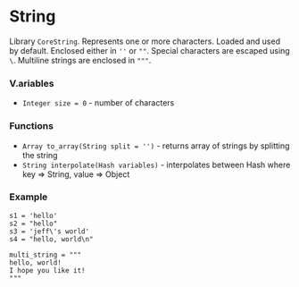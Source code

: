 # String

Library `CoreString`. Represents one or more characters. Loaded and used by default. Enclosed either in `''` or `""`. Special characters are escaped using `\`. Multiline strings are enclosed in `"""`.

### V.ariables

* `Integer size = 0` - number of characters

### Functions

* `Array to_array(String split = '')` - returns array of strings by splitting the string
* `String interpolate(Hash variables)` - interpolates between Hash where key => String, value => Object

### Example

````
s1 = 'hello'
s2 = "hello"
s3 = 'jeff\'s world'
s4 = "hello, world\n"

multi_string = """
hello, world!
I hope you like it!
"""
````



